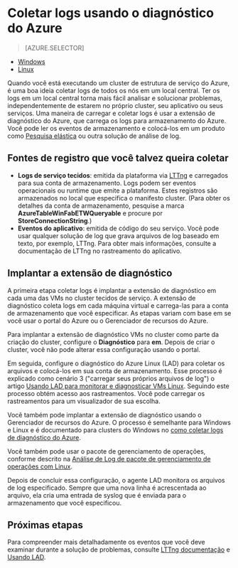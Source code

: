 <properties
   pageTitle="Coletar logs usando o diagnóstico do Azure Linux | Microsoft Azure"
   description="Este artigo descreve como configurar o diagnóstico do Azure para coletar logs de um cluster de serviço tecidos Linux em execução no Azure."
   services="service-fabric"
   documentationCenter=".net"
   authors="mani-ramaswamy"
   manager="timlt"
   editor=""/>

<tags
   ms.service="service-fabric"
   ms.devlang="dotNet"
   ms.topic="article"
   ms.tgt_pltfrm="NA"
   ms.workload="NA"
   ms.date="09/28/2016"
   ms.author="subramar"/>


# <a name="collect-logs-by-using-azure-diagnostics"></a>Coletar logs usando o diagnóstico do Azure

> [AZURE.SELECTOR]
- [Windows](service-fabric-diagnostics-how-to-setup-wad.md)
- [Linux](service-fabric-diagnostics-how-to-setup-lad.md)

Quando você está executando um cluster de estrutura de serviço do Azure, é uma boa ideia coletar logs de todos os nós em um local central. Ter os logs em um local central torna mais fácil analisar e solucionar problemas, independentemente de estarem no próprio cluster, seu aplicativo ou seus serviços. Uma maneira de carregar e coletar logs é usar a extensão de diagnóstico do Azure, que carrega os logs para armazenamento do Azure. Você pode ler os eventos de armazenamento e colocá-los em um produto como [Pesquisa elástica](service-fabric-diagnostic-how-to-use-elasticsearch.md) ou outra solução de análise de log.

## <a name="log-sources-that-you-might-want-to-collect"></a>Fontes de registro que você talvez queira coletar
- **Logs de serviço tecidos**: emitida da plataforma via [LTTng](http://lttng.org) e carregados para sua conta de armazenamento. Logs podem ser eventos operacionais ou runtime que emite a plataforma. Estes registros são armazenados no local que especifica o manifesto cluster. (Para obter os detalhes da conta de armazenamento, pesquise a marca **AzureTableWinFabETWQueryable** e procure por **StoreConnectionString**.)
- **Eventos do aplicativo**: emitida de código do seu serviço. Você pode usar qualquer solução de log que grava arquivos de log baseado em texto, por exemplo, LTTng. Para obter mais informações, consulte a documentação de LTTng no rastreamento do aplicativo.  


## <a name="deploy-the-diagnostics-extension"></a>Implantar a extensão de diagnóstico
A primeira etapa coletar logs é implantar a extensão de diagnóstico em cada uma das VMs no cluster tecidos de serviço. A extensão de diagnóstico coleta logs em cada máquina virtual e carrega-las para a conta de armazenamento que você especificar. As etapas variam com base em se você usar o portal do Azure ou o Gerenciador de recursos do Azure.

Para implantar a extensão de diagnóstico VMs no cluster como parte da criação do cluster, configure o **Diagnóstico** para **em**. Depois de criar o cluster, você não pode alterar essa configuração usando o portal.

Em seguida, configure o diagnóstico do Azure Linux (LAD) para coletar os arquivos e colocá-los em sua conta de armazenamento. Esse processo é explicado como cenário 3 ("carregar seus próprios arquivos de log") o artigo [Usando LAD para monitorar e diagnosticar VMs Linux](../virtual-machines/virtual-machines-linux-classic-diagnostic-extension.md). Seguindo este processo obtém acesso aos rastreamentos. Você pode carregar os rastreamentos para um visualizador de sua escolha.

Você também pode implantar a extensão de diagnóstico usando o Gerenciador de recursos do Azure. O processo é semelhante para Windows e Linux e é documentado para clusters do Windows no [como coletar logs de diagnóstico do Azure](service-fabric-diagnostics-how-to-setup-wad.md).

Você também pode usar o pacote de gerenciamento de operações, conforme descrito na [Análise de Log de pacote de gerenciamento de operações com Linux](https://blogs.technet.microsoft.com/hybridcloud/2016/01/28/operations-management-suite-log-analytics-with-linux/).

Depois de concluir essa configuração, o agente LAD monitora os arquivos de log especificado. Sempre que uma nova linha é acrescentada ao arquivo, ela cria uma entrada de syslog que é enviada para o armazenamento que você especificou.


## <a name="next-steps"></a>Próximas etapas
Para compreender mais detalhadamente os eventos que você deve examinar durante a solução de problemas, consulte [LTTng documentação](http://lttng.org/docs) e [Usando LAD](../virtual-machines/virtual-machines-linux-classic-diagnostic-extension.md).
